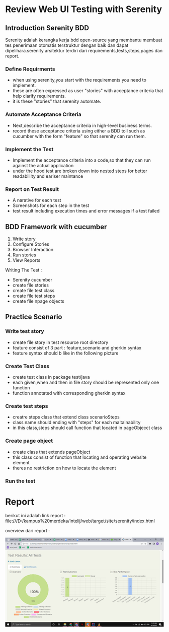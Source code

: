 # Review Web UI Testing with Serenity

## Introduction Serenity BDD

Serenity adalah kerangka kerja bdd open-source yang membantu membuat tes penerimaan otomatis terstruktur
dengan baik dan dapat dipelihara.serenity arsitektur terdiri dari requirements,tests,steps,pages dan report.

### Define Requirments

- when using serenity,you start with the requirements you need to implement.
- these are often expressed as user "stories" with acceptance criteria that help clarify requirements.
- it is these "stories" that serenity automate.

### Automate Acceptance Criteria

- Next,describe the acceptance criteria in high-level business terms.
- record these acceptance criteria using either a BDD toll such as cucumber with the form "feature" so that
  serenity can run them.

### Implement the Test

- Implement the acceptance criteria into a code,so that they can run against the actual application
- under the hood test are broken down into nested steps for better readabillity and eariser maintance

### Report on Test Result

- A narative for each test
- Screenshots for each step in the test
- test result including execution times and error messages if a test failed

## BDD Framework with cucumber

1) Write story
2) Configure Stories
3) Browser Interaction
4) Run stories
5) View Reports

Writing The Test : 
- Serenity cucumber
- create file stories
- create file test class
- create file test steps
- create file npage objects

## Practice Scenario

### Write test story
- create file story in test resource root directory
- feature consist of 3 part : feature,scenario and gherkin syntax
- feature syntax should b like in the following picture

### Create Test Class 
- create test class in package test/java
- each given,when and then in file story should be represented only one function
- function annotated with corresponding gherkin syntax

### Create test steps
- creatre steps class that extend class scenarioSteps
- class name should ending with "steps" for each maitainability
- in this class,steps should call function that located in pageObjecct class

### Create page object
- create class that extends pageObject
- this class consist of function that locating and operating website element
- theres no restriction on how to locate the element

### Run the test


# Report 

berikut ini adalah link report : file:///D:/kampus%20merdeka/Intelij/web/target/site/serenity/index.html

overview dari report :

![report](./screenshots/report.png)